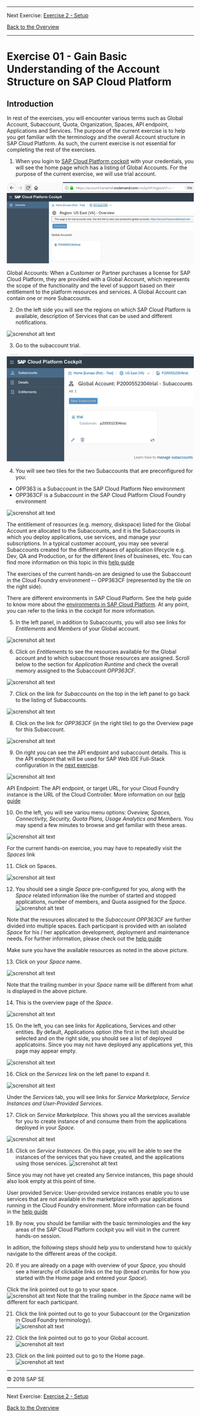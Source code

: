 - - - -
Next Exercise: [Exercise 2 - Setup](../Exercise-02-Setup)

[Back to the Overview](../README.md)
- - - -

# Exercise 01 - Gain Basic Understanding of the Account Structure on SAP Cloud Platform

## Introduction 
In rest of the exercises, you will encounter various terms such as Global Account, Subaccount, Quota, Organization, Spaces, API endpoint, Applications and Services. The purpose of the current exercise is to help you get familiar with the terminology and the overall Account structure in SAP Cloud Platform. As such, the current exercise is not essential for completing the rest of the exercises. 


1.	When you login to [SAP Cloud Platform cockpit](https://account.hanatrial.ondemand.com/) with your credentials, you will see the home page which has a listing of Global Accounts. For the purpose of the current exercise, we will use trial account.

![screnshot alt text](images/gcd_global_account.png)

Global Accounts: When a Customer or Partner purchases a license for SAP Cloud Platform, they are provided with a Global Account, which represents the scope of the functionality and the level of support based on their entitlement to the platform resources and services. 
A Global Account can contain one or more Subaccounts. 

2.	On the left side you will see the regions on which SAP Cloud Platform is available, description of Services that can be used and different notifications.  

![screnshot alt text](images/lefttab.jpg)

3.	Go to the subaccount trial. 

![screnshot alt text](images/gcd_global_subaccount.png)

4.	You will see two tiles for the two Subaccounts that are preconfigured for you:
- OPP363 is a Subaccount in the SAP Cloud Platform Neo environment 
- OPP363CF is a Subaccount in the SAP Cloud Platform Cloud Foundry environment

![screnshot alt text](images/subacct.jpg)

The entitlement of resources (e.g. memory, diskspace) listed for the Global Account are allocated to the Subaccounts, and it is the Subaccounts  in which you deploy applications, use services, and manage your subscriptions. In a typical customer account, you may see several Subaccounts created for the different phases of application lifecycle e.g. Dev, QA and Production, or for the different lines of busineses, etc. You can find more information on this topic in this [help guide](https://help.sap.com/viewer/e275296cbb1e4d5886fa38a2a2c78c06/Cloud/en-US/c165d95ee700407eb181770901caec94.html?q=global%20accounts) 

The exercises of the current hands-on are designed to use the Subaccount in the Cloud Foundry environment -- OPP363CF (represented by the tile on the right side). 

There are different environments in SAP Cloud Platform. See the help guide to know more about the [environments in SAP Cloud Platform](https://help.sap.com/viewer/65de2977205c403bbc107264b8eccf4b/Cloud/en-US/ab512c3fbda248ab82c1c545bde19c78.html).  At any point, you can refer to the links in the cockpit for more information.

5.	In the left panel, in addition to Subaccounts, you will also see links for _Entitlements_ and _Members_ of your Global account.

![screnshot alt text](images/entitlementsmemeber.jpg)

6.	Click on _Entitlements_ to see the resources available for the Global account and to which subaccount those resources are assigned. Scroll below to the section for _Application Runtime_ and check the overall memory assigned to the Subaccount _OPP363CF_.

![screnshot alt text](images/clcikentitlement1.jpg)

7.	Click on the link for _Subaccounts_ on the top in the left panel to go back to the listing of Subaccounts.

![screnshot alt text](images/cforg.jpg)

8.	Click on the link for _OPP363CF_ (in the right tile) to go the Overview page for this Subaccount.

![screnshot alt text](images/orgdetail.jpg)

9.	On right you can see the API endpoint and subaccount details. This is the API endpont that will be used for SAP Web IDE Full-Stack  configuration in the [next exercise](../Exercise-02-Setup). 

![screnshot alt text](images/subacctdetail.jpg)

API Endpoint: The API endpoint, or target URL, for your Cloud Foundry instance is the URL of the Cloud Controller. More information on our [help guide](https://help.sap.com/viewer/65de2977205c403bbc107264b8eccf4b/Cloud/en-US/350356d1dc314d3199dca15bd2ab9b0e.html)

10.	On the left, you will see variou menu options: _Oveview, Spaces, Connectivity, Security, Quota Plans, Usage Analytics and Members_. You may spend a few minutes to browse and get familiar with these areas. 

![screnshot alt text](images/securityandquota.jpg)

For the current hands-on exercise, you may have to repeatedly visit the _Spaces_ link

11.	Click on Spaces. 

![screnshot alt text](images/spaces.jpg)

12.	You should see a single _Space_ pre-configured for you, along with the _Space_ related information like the number of started and stopped applications, number of members, and Quota assigned for the _Space_.
![screnshot alt text](images/checkquota.jpg)

Note that the resources allocated to the _Subaccount OPP363CF_ are further divided into multiple spaces. Each participant is provided with an isolated _Space_ for his / her application development, deployment and maintenance needs. For further information, please check out the [help guide](https://help.sap.com/viewer/e275296cbb1e4d5886fa38a2a2c78c06/Cloud/en-US/8426b2c65ebe4b1fa3ad9e1e571a2f28.html) 

Make sure you have the available resources as noted in the above picture. 

13.	Click on your _Space_ name.  

![screnshot alt text](images/clcikspace.jpg)

Note that the trailing number in your _Space_ name will be different from what is displayed in the above picture.

14.	This is the overview page of the _Space_. 

![screnshot alt text](images/resourcesoverview.jpg)

15.	On the left, you can see links for Applications, Services and other entities. By default, Applications option (the first in the list) should be selected and on the right side, you should see a list of deployed applicatoins. Since you may not have deployed any applications yet, this page may appear empty.

![screnshot alt text](images/securitygroups.jpg)

16.	Click on the _Services_ link on the left panel to expand it.

![screnshot alt text](images/clcickservices.jpg)

Under the _Services_ tab, you will see links for _Service Marketplace, Service Instances and User-Provided Services_. 

17.	Click on _Service Marketplace_. This shows you all the services available for you to create instance of and consume them from the applications deployed in your _Space_. 

![screnshot alt text](images/servicemarketplace.jpg)


18.	Click on _Service Instances_. On this page, you will be able to see the instances of the services that you have created, and the applications  using those services. 
![screnshot alt text](images/serviceinstance.jpg)

Since you may not have yet created any Service instances, this page should also look empty at this point of time.

User provided Service: User-provided service instances enable you to use services that are not available in the marketplace with your applications running in the Cloud Foundry environment. More information can be found in the [help guide](https://help.sap.com/viewer/65de2977205c403bbc107264b8eccf4b/Cloud/en-US/a44355e200b44b968d98ddaa42f07c3a.html?q=User-Provided%20Services) 

19. By now, you should be familiar with the basic terminologies and the key areas of the SAP Cloud Platform cockpit you will visit in the current hands-on session. 

In adition, the following steps should help you to understand how to quickly navigate to the different areas of the cockpit. 

20. If you are already on a page with overview of your _Space_, you should see a hierarchy of clickable links on the top (bread crumbs for how you started with the Home page and entered your _Space_).

Click the link pointed out to go to your space.  
![screnshot alt text](images/opp363space1.jpg)
Note that the trailing number in the _Space_ name will be different for each participant.

21. Click the link pointed out to go to your Subaccount (or the Organization in Cloud Foundry terminology).  
![screnshot alt text](images/opp363subacct1.jpg)

22. Click the link pointed out to go to your Global account.  
![screnshot alt text](images/tech2018globalacct1.jpg)

23. Click on the link pointed out to go to the Home page. 
![screnshot alt text](images/home1.jpg)


- - - -
© 2018 SAP SE
- - - -
Next Exercise: [Exercise 2 - Setup](../Exercise-02-Setup)

[Back to the Overview](../README.md)
